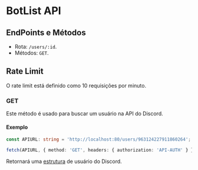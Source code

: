 # BotList API

## EndPoints e Métodos

- Rota: `/users/:id`.
- Métodos: `GET`.

## Rate Limit

O rate limit está definido como 10 requisições por minuto.

### GET

Este método é usado para buscar um usuário na API do Discord.

#### Exemplo

```ts
const APIURL: string = 'http://localhost:80/users/963124227911860264';

fetch(APIURL, { method: 'GET', headers: { authorization: 'API-AUTH' } });
```

Retornará uma [estrutura](https://discord.com/developers/docs/resources/user#user-object) de usuário do Discord.
